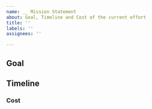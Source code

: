 ```yaml
---
name: __ Mission Statement
about: Goal, Timeline and Cost of the current effort
title: ''
labels: ''
assignees: ''

---
```


## Goal


## Timeline


### Cost
